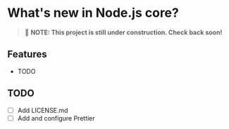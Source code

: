 # What's new in Node.js core?

> 🚧 **NOTE: This project is still under construction. Check back soon!**

## Features

- TODO

## TODO

- [ ] Add LICENSE.md
- [ ] Add and configure Prettier
